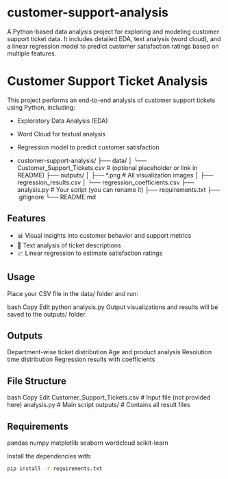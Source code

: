 # customer-support-analysis
A Python-based data analysis project for exploring and modeling customer support ticket data. It includes detailed EDA, text analysis (word cloud), and a linear regression model to predict customer satisfaction ratings based on multiple features.

# Customer Support Ticket Analysis

This project performs an end-to-end analysis of customer support tickets using Python, including:

- Exploratory Data Analysis (EDA)
- Word Cloud for textual analysis
- Regression model to predict customer satisfaction

- customer-support-analysis/
├── data/
│   └── Customer_Support_Tickets.csv         # (optional placeholder or link in README)
├── outputs/
│   ├── *.png                                # All visualization images
│   ├── regression_results.csv
│   └── regression_coefficients.csv
├── analysis.py                              # Your script (you can rename it)
├── requirements.txt
├── .gitignore
└── README.md


## Features

- 📊 Visual insights into customer behavior and support metrics
- 💬 Text analysis of ticket descriptions
- 📈 Linear regression to estimate satisfaction ratings

## Usage
Place your CSV file in the data/ folder and run:

bash
Copy
Edit
python analysis.py
Output visualizations and results will be saved to the outputs/ folder.

## Outputs
Department-wise ticket distribution
Age and product analysis
Resolution time distribution
Regression results with coefficients

## File Structure
bash
Copy
Edit
Customer_Support_Tickets.csv       # Input file (not provided here)
analysis.py                        # Main script
outputs/                           # Contains all result files

## Requirements

pandas
numpy
matplotlib
seaborn
wordcloud
scikit-learn

Install the dependencies with:

```bash
pip install -r requirements.txt
